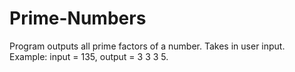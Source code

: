 # Prime-Numbers
Program outputs all prime factors of a number.
Takes in user input.
Example: input = 135, output = 3 3 3 5.
